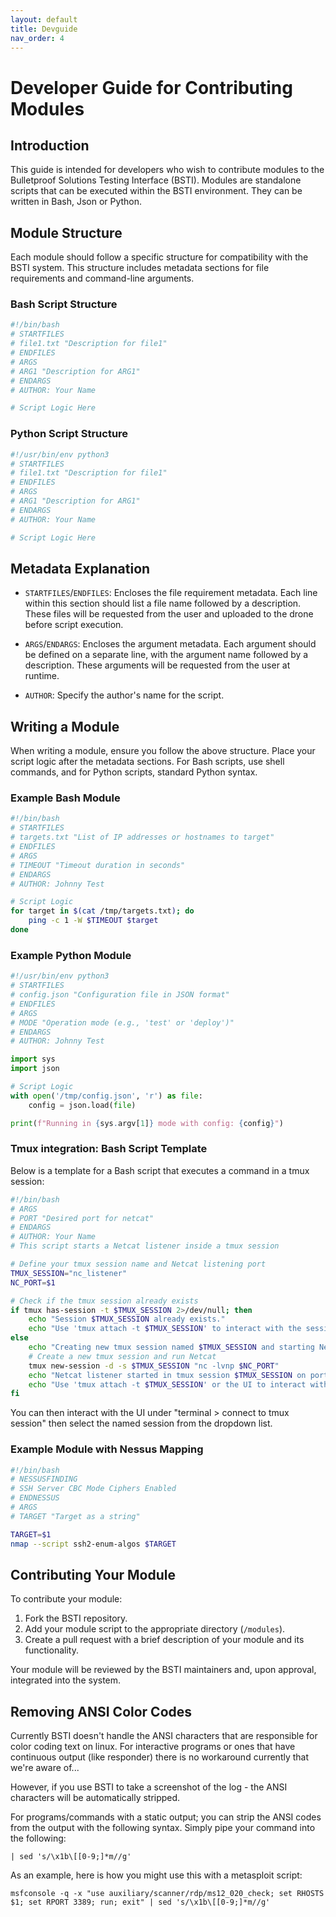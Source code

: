 ```yaml
---
layout: default
title: Devguide
nav_order: 4
---
```


# Developer Guide for Contributing Modules

## Introduction

This guide is intended for developers who wish to contribute modules to the Bulletproof Solutions Testing Interface (BSTI). Modules are standalone scripts that can be executed within the BSTI environment. They can be written in Bash, Json or Python.

## Module Structure

Each module should follow a specific structure for compatibility with the BSTI system. This structure includes metadata sections for file requirements and command-line arguments.

### Bash Script Structure

```bash
#!/bin/bash
# STARTFILES
# file1.txt "Description for file1"
# ENDFILES
# ARGS
# ARG1 "Description for ARG1"
# ENDARGS
# AUTHOR: Your Name

# Script Logic Here
```

### Python Script Structure

```python
#!/usr/bin/env python3
# STARTFILES
# file1.txt "Description for file1"
# ENDFILES
# ARGS
# ARG1 "Description for ARG1"
# ENDARGS
# AUTHOR: Your Name

# Script Logic Here
```

## Metadata Explanation

- `STARTFILES`/`ENDFILES`: Encloses the file requirement metadata. Each line within this section should list a file name followed by a description. These files will be requested from the user and uploaded to the drone before script execution.
  
- `ARGS`/`ENDARGS`: Encloses the argument metadata. Each argument should be defined on a separate line, with the argument name followed by a description. These arguments will be requested from the user at runtime.

- `AUTHOR`: Specify the author's name for the script.

## Writing a Module

When writing a module, ensure you follow the above structure. Place your script logic after the metadata sections. For Bash scripts, use shell commands, and for Python scripts, standard Python syntax.

### Example Bash Module

```bash
#!/bin/bash
# STARTFILES
# targets.txt "List of IP addresses or hostnames to target"
# ENDFILES
# ARGS
# TIMEOUT "Timeout duration in seconds"
# ENDARGS
# AUTHOR: Johnny Test

# Script Logic
for target in $(cat /tmp/targets.txt); do
    ping -c 1 -W $TIMEOUT $target
done
```

### Example Python Module

```python
#!/usr/bin/env python3
# STARTFILES
# config.json "Configuration file in JSON format"
# ENDFILES
# ARGS
# MODE "Operation mode (e.g., 'test' or 'deploy')"
# ENDARGS
# AUTHOR: Johnny Test

import sys
import json

# Script Logic
with open('/tmp/config.json', 'r') as file:
    config = json.load(file)

print(f"Running in {sys.argv[1]} mode with config: {config}")
```

### Tmux integration: Bash Script Template
Below is a template for a Bash script that executes a command in a tmux session:

```bash
#!/bin/bash
# ARGS
# PORT "Desired port for netcat"
# ENDARGS
# AUTHOR: Your Name
# This script starts a Netcat listener inside a tmux session

# Define your tmux session name and Netcat listening port
TMUX_SESSION="nc_listener"
NC_PORT=$1

# Check if the tmux session already exists
if tmux has-session -t $TMUX_SESSION 2>/dev/null; then
    echo "Session $TMUX_SESSION already exists."
    echo "Use 'tmux attach -t $TMUX_SESSION' to interact with the session."
else
    echo "Creating new tmux session named $TMUX_SESSION and starting Netcat listener on port $NC_PORT..."
    # Create a new tmux session and run Netcat
    tmux new-session -d -s $TMUX_SESSION "nc -lvnp $NC_PORT"
    echo "Netcat listener started in tmux session $TMUX_SESSION on port $NC_PORT"
    echo "Use 'tmux attach -t $TMUX_SESSION' or the UI to interact with the session."
fi
```

You can then interact with the UI under "terminal > connect to tmux session" then select the named session from the dropdown list.

### Example Module with Nessus Mapping
```bash
#!/bin/bash
# NESSUSFINDING
# SSH Server CBC Mode Ciphers Enabled
# ENDNESSUS
# ARGS
# TARGET "Target as a string"

TARGET=$1
nmap --script ssh2-enum-algos $TARGET 
```


## Contributing Your Module

To contribute your module:

1. Fork the BSTI repository.
2. Add your module script to the appropriate directory (`/modules`).
3. Create a pull request with a brief description of your module and its functionality.

Your module will be reviewed by the BSTI maintainers and, upon approval, integrated into the system.

## Removing ANSI Color Codes

Currently BSTI doesn't handle the ANSI characters that are responsible for color coding text on linux. For interactive programs or ones that have continuous output (like responder) there is no workaround currently that we're aware of...  

However, if you use BSTI to take a screenshot of the log - the ANSI characters will be automatically stripped.

For programs/commands with a static output; you can strip the ANSI codes from the output with the following syntax. Simply pipe your command into the following:
```
| sed 's/\x1b\[[0-9;]*m//g'
```
As an example, here is how you might use this with a metasploit script:
```
msfconsole -q -x "use auxiliary/scanner/rdp/ms12_020_check; set RHOSTS $1; set RPORT 3389; run; exit" | sed 's/\x1b\[[0-9;]*m//g'
```

